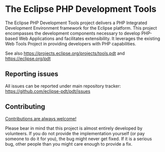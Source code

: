 # The Eclipse PHP Development Tools

The Eclipse PHP Development Tools project delivers a PHP Integrated Development Environment framework for the Eclipse platform. This project encompasses the development components necessary to develop PHP-based Web Applications and facilitates extensibility. It leverages the existing Web Tools Project in providing developers with PHP capabilities.

See also https://projects.eclipse.org/projects/tools.pdt and https://eclipse.org/pdt

## Reporting issues

All issues can be reported under main repository tracker: https://github.com/eclipse-pdt/pdt/issues

## Contributing

[Contributions are always welcome!](https://github.com/eclipse-pdt/pdt/blob/master/CONTRIBUTING.md)

Please bear in mind that this project is almost entirely developed by volunteers. If you do not provide the implementation yourself (or pay someone to do it for you), the bug might never get fixed. If it is a serious bug, other people than you might care enough to provide a fix.
